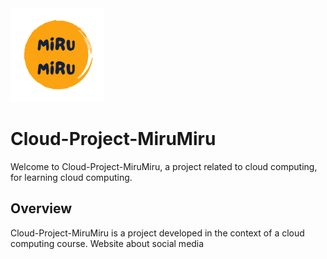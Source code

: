 <img src="https://github.com/Mini-Mark/Cloud-Project-MiruMiru/blob/main/images/logo.png?raw=true" width="150" height="150" />

# Cloud-Project-MiruMiru

Welcome to Cloud-Project-MiruMiru, a project related to cloud computing, for learning cloud computing.

## Overview

Cloud-Project-MiruMiru is a project developed in the context of a cloud computing course. Website about social media
